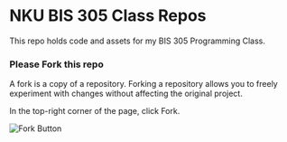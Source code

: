 # NKU BIS 305 Class Repos
This repo holds code and assets for my BIS 305 Programming Class.

### Please Fork this repo
A fork is a copy of a repository. Forking a repository allows you to freely experiment with changes without affecting the original project. 

In the top-right corner of the page, click Fork.

![Fork Button](https://github.com/m2web/nku305/blob/master/images/Fork%20Button.PNG?raw=true)
